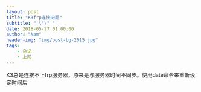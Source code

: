 ```yaml
---
layout: post
title: "K3frp连接问题"
subtitle: " \"\" "
date: 2018-05-27 01:00:00
author: "Nam"
header-img: "img/post-bg-2015.jpg"
tags:
    - 杂记
    - 上网
---
```


K3总是连接不上frp服务器，原来是与服务器时间不同步。使用date命令来重新设定时间后
